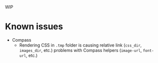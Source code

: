 WIP

# Known issues

- Compass
  - Rendering CSS in `.tmp` folder is causing relative link (`css_dir`, `images_dir`, etc.) problems with Compass helpers (`image-url`, `font-url`, etc.)